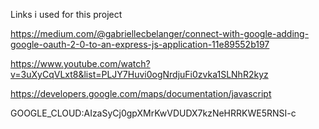 Links i used for this project

https://medium.com/@gabriellecbelanger/connect-with-google-adding-google-oauth-2-0-to-an-express-js-application-11e89552b197

https://www.youtube.com/watch?v=3uXyCqVLxt8&list=PLJY7Huvi0ogNrdjuFi0zvka1SLNhR2kyz

https://developers.google.com/maps/documentation/javascript


GOOGLE_CLOUD:AIzaSyCj0gpXMrKwVDUDX7kzNeHRRKWE5RNSI-c